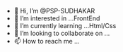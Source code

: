 - 👋 Hi, I’m @PSP-SUDHAKAR
- 👀 I’m interested in ...FrontEnd
- 🌱 I’m currently learning ...Html/Css
- 💞️ I’m looking to collaborate on ...
- 📫 How to reach me ...

<!---
PSP-SUDHAKAR/PSP-SUDHAKAR is a ✨ special ✨ repository because its `README.md` (this file) appears on your GitHub profile.
You can click the Preview link to take a look at your changes.
--->
